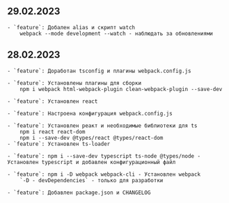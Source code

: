 ## 29.02.2023
    - `feature`: Добален alias и скрипт watch
        webpack --mode development --watch - наблюдать за обновлениями

## 28.02.2023
    - `feature`: Доработан tsconfig и плагины webpack.config.js

    - `feature`: Установлены плагины для сборки
        npm i webpack html-webpack-plugin clean-webpack-plugin --save-dev

    - `feature`: Установлен react

    - `feature`: Настроена конфигурация webpack.config.js

    - `feature`: Установлен реакт и необходимые библиотеки для ts
        npm i react react-dom
        npm i --save-dev @types/react @types/react-dom
    - `feature`: Установлен ts-loader

    - `feature`: npm i --save-dev typescript ts-node @types/node - Установлен typescript и добавлен конфигурационный файл

    - `feature`: npm i -D webpack webpack-cli - Установлен webpack
        `-D - devDependencies` - только для разработки

    - `feature`: Добавлен package.json и CHANGELOG